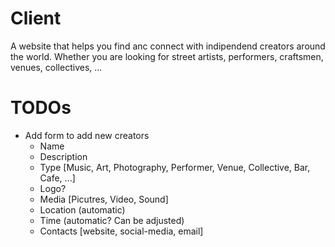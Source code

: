 # Client

A website that helps you find anc connect with indipendend creators around the world.
Whether you are looking for street artists, performers, craftsmen, venues, collectives, ...

# TODOs

-   Add form to add new creators
    -   Name
    -   Description
    -   Type [Music, Art, Photography, Performer, Venue, Collective, Bar, Cafe, ...]
    -   Logo?
    -   Media [Picutres, Video, Sound]
    -   Location (automatic)
    -   Time (automatic? Can be adjusted)
    -   Contacts [website, social-media, email]
